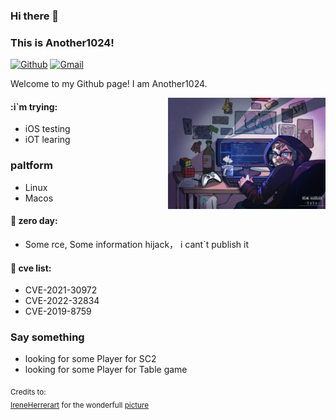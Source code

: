 ### Hi there 👋 
### This is Another1024!

[![Github](https://img.shields.io/badge/-Github-000?style=flat&logo=Github&logoColor=white)](https://github.com/another1024)
[![Gmail](https://img.shields.io/badge/-Gmail-c14438?style=flat&logo=Gmail&logoColor=white)](mailto:another10244201@gmail.com)

Welcome to my Github page! I am Another1024.

<img align="right" alt="img" src="https://github.com/FernandoRoldan93/FernandoRoldan93/blob/master/cover_image.jpg" width="50%" height="auto" />

#### :i`m trying:
- iOS testing
- iOT learing

### paltform
- Linux
- Macos

#### 🌱 zero day:
- Some rce, Some information hijack， i cant`t publish it

#### 🌱 cve list:
- CVE-2021-30972
- CVE-2022-32834
- CVE-2019-8759

### Say something
- looking for some Player for SC2
- looking for some Player for Table game



<sub>Credits to: <br/>[IreneHerrerart](https://www.artstation.com/ireneherrera) for the wonderfull [picture](https://github.com/FernandoRoldan93/FernandoRoldan93/blob/master/cover_image.jpg)</sub>
